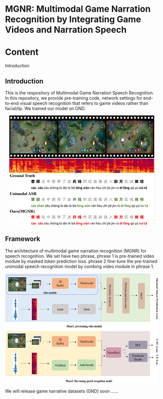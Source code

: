 # MGNR: Multimodal Game Narration Recognition by Integrating Game Videos and Narration Speech

# Content
  <span id="jump">Introduction</span>

  ## Introduction
  This is the respository of Multimodal Game Narration Speech Recognition. In this repository, we provide pre-training code, network settings for end-to-end visual speech recognition that refers to game videos rather than facial/lip. We trained our model on GND. 
  <div align=center>
  <img src="images/sample.png" width="480" height="360">
  </div>
  
  ## Framework
  The architecture of multimodal game narration recognition (MGNR) for speech recognition. We set have two phrase, 
  phrase 1 is pre-trained video module by masked token prediction loss. 
  phrase 2 fine-tune the pre-trained unimodal speech recognition model by combing video module in phrase 1.
  <div align=center>
  <img src="images/framework.png" width="666" height="360">
  </div>


We will release game narrative datasets (GND) soon ......
